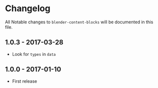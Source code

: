 # Changelog

All Notable changes to `blender-content-blocks` will be documented in this file.

## 1.0.3 - 2017-03-28
- Look for `types` in `data`

## 1.0.0 - 2017-01-10
- First release
